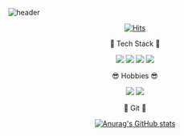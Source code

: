 
![header](https://capsule-render.vercel.app/api?type=soft&height=150&section=header&text=JiwooJeong🇰🇷&fontSize=50&animation=twinkling&fontColor=ffffff)

<div>

  <div align=center>
  



[![Hits](https://hits.seeyoufarm.com/api/count/incr/badge.svg?url=https%3A%2F%2Fgithub.com%2FjiwooIncludeJeong&count_bg=%23123456&title_bg=%23555555&icon=&icon_color=%23E7E7E7&title=hits&edge_flat=false)](https://hits.seeyoufarm.com)
	
  </div>

<div align=center>	
    🤖 Tech Stack 🤖

</div>

  <div align=center>
 
  

  <img src="https://img.shields.io/badge/JavaScript-ffb13b?style=flat-square&logo=javascript&logoColor=white"/></a>
  <img src="https://img.shields.io/badge/TypeScript-3178C6?style=flat-square&logo=TypeScript&logoColor=white"/></a>
    <img src="https://img.shields.io/badge/ReactNative-61DAFB?style=flat-square&logo=React&logoColor=white"/></a>
        <img src="https://img.shields.io/badge/React-61DAFB?style=flat-square&logo=React&logoColor=white"/></a>

  
  </div>
  <div align=center>	
 😎 Hobbies 😎

</div>
 <div align=center>
 
  

  <img src="https://img.shields.io/badge/WorkOut-000000?style=flat-square&logo=Jordan&logoColor=white"/></a>
  <img src="https://img.shields.io/badge/Krump-0B2C4A?style=flat-square&logo=ActiGraph&logoColor=white"/></a>

  
  </div>

  
  </div>
    <div align=center>	
    👀 Git 👀

</div>
    <div align=center>
  
  [![Anurag's GitHub stats](https://github-readme-stats.vercel.app/api?username=jiwooIncludeJeong&theme=blue-green)](https://github.com/anuraghazra/github-readme-stats)

  
  </div>
